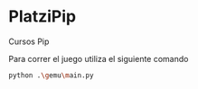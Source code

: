# PlatziPip
Cursos Pip

Para correr el juego utiliza el siguiente comando
```sh
python .\gemu\main.py
```